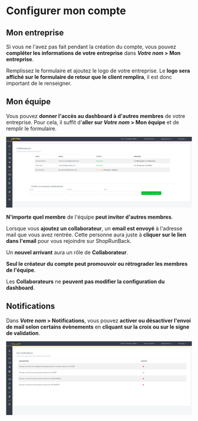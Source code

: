 # Configurer mon compte

## Mon entreprise

Si vous ne l'avez pas fait pendant la création du compte, vous pouvez **compléter les informations de votre entreprise** dans ***Votre nom* > Mon entreprise**.

Remplissez le formulaire et ajoutez le logo de votre entreprise. Le **logo sera affiché sur le formulaire de retour que le client remplira**, il est donc important de le renseigner.

## Mon équipe

Vous pouvez **donner l'accès au dashboard à d'autres membres** de votre entreprise. Pour cela, il suffit d'**aller sur *Votre nom* > Mon équipe** et de remplir le formulaire.

![Page des collaborators](../../images/dashboard/collaborators.png)

**N'importe quel membre** de l'équipe **peut inviter d'autres membres**.

Lorsque vous **ajoutez un collaborateur**, un **email est envoyé** à l'adresse mail que vous avez rentrée. Cette personne aura juste à **cliquer sur le lien dans l'email** pour vous rejoindre sur ShopRunBack.

Un **nouvel arrivant** aura un rôle de **Collaborateur**.

**Seul le créateur du compte peut promouvoir ou rétrograder les membres de l'équipe**.

Les **Collaborateurs** ne **peuvent pas modifier la configuration du dashboard**.

## Notifications

Dans ***Votre nom* > Notifications**, vous pouvez **activer ou désactiver l'envoi de mail selon certains évènements** en **cliquant sur la croix ou sur le signe de validation**.

![Page des notifications](../../images/dashboard/notifications.png)